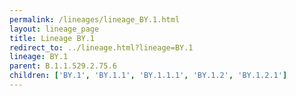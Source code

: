 ```yaml
---
permalink: /lineages/lineage_BY.1.html
layout: lineage_page
title: Lineage BY.1
redirect_to: ../lineage.html?lineage=BY.1
lineage: BY.1
parent: B.1.1.529.2.75.6
children: ['BY.1', 'BY.1.1', 'BY.1.1.1', 'BY.1.2', 'BY.1.2.1']
---
```

